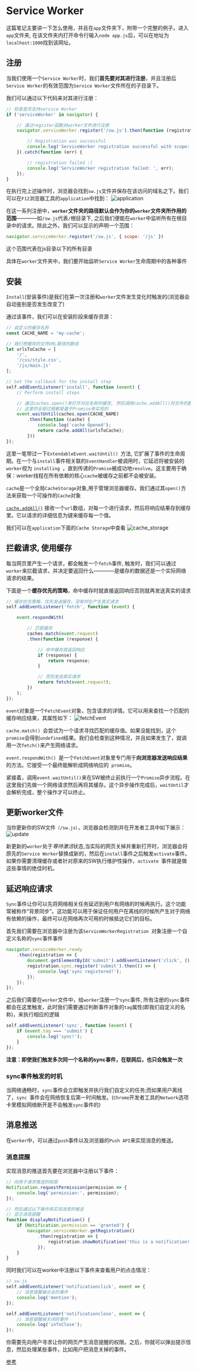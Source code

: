 # Service Worker
这篇笔记主要讲一下怎么使用，并且在`app`文件夹下，附带一个完整的例子。进入`app`文件夹, 在该文件夹内打开命令行输入`node app.js`后，可以在地址为`localhost:1000`找到该网址。

## 注册
当我们使用一个`Service Worker`时，我们**首先要对其进行注册**，并且注册后`Service Worker`的有效范围为`Service Worker`文件所在的子目录下。

我们可以通过以下代码来对其进行注册：
```js
// 检查是否支持service Worker
if ('serviceWorker' in navigator) {

    // 通过register函数对worker文件进行注册
    navigator.serviceWorker.register('/sw.js').then(function (registration) {

        // Registration was successful
        console.log('ServiceWorker registration successful with scope: ', registration.scope);
    }).catch(function (err) {

        // registration failed :(
        console.log('ServiceWorker registration failed: ', err);
    });
}
```
在执行完上述操作时，浏览器会找到`sw.js`文件并保存在该访问的域名之下。我们可以在`F12`浏览器工具的`application`中找到：
![application](./img/application.png)

在这一系列注册中，**`worker`文件夹的路径默认会作为你的`worker`文件夹所作用的范围**————如`/sw.js`代表`/`根目录下, 之后我们便能在`worker`中监听所有在根目录中的请求。除此之外，我们可以显示的声明一个范围：
```js
navigator.serviceWorker.register('/sw.js', { scope: '/js' })
```

这个范围代表在js目录以下的所有目录

具体在`worker`文件夹中，我们要开始监听`Service Worker`生命周期中的各种事件

## 安装
`Install`(安装事件)是我们在第一次注册和`worker`文件发生变化时触发的(浏览器会自动鉴别是否发生改变了)

通过该事件，我们可以在安装阶段来缓存资源：
```js
// 自定义的缓存名称
const CACHE_NAME = 'my-cache';

// 我们想缓存的文件URL路径的数组
let urlsToCache = [
    '/',
    '/css/style.css',
    '/js/main.js'
];

// Set the callback for the install step
self.addEventListener('install', function (event) {
    // Perform install steps

    // 通过caches.open()来打开对应名称的缓存, 然后调用cache.addAll()将文件的数组传入
    // 这里的全部过程都是基于Promise来实现的
    event.waitUntil(caches.open(CACHE_NAME)
        .then(function (cache) {
            console.log('cache Opened');
            return cache.addAll(urlsToCache);
        }))
});
```

这里一笔带过一下`ExtendableEvent.waitUntil() `方法, 它扩展了事件的生命周期。在一个与` install `事件相关联的` EventHandler `被调用时，它延迟将被安装的`worker`视为 `installing `，直到传递的` Promise `被成功地`resolve`。这主要用于确保：worker线程在所有依赖的核心`cache`被缓存之前都不会被安装。

`cache`是一个全局`CacheStorage`对象,用于管理浏览器缓存。我们通过其`open()`方法来获取一个可操作的`Cache`对象

[`cache.addAll()`](https://developer.mozilla.org/zh-CN/docs/Web/API/Cache/addAll) 接收一个`url`数组，对每一个进行请求，然后将响应结果存到缓存里。它以请求的详细信息为键来缓存每一个值。

我们可以在`application`下面的`Cache Storage`中查看
![cache_storage](./img/cache_storage.png)

## 拦截请求, 使用缓存
每当网页里产生一个请求，都会触发一个`fetch`事件, 触发时，我们可以通过`worker`来拦截请求，并决定要返回什么————是缓存的数据还是一个实际网络请求的结果。

下面是一个**缓存优先的策略**，命中缓存时就直接返回响应否则就再发送真实的请求
```js
// 缓存优先策略，优先发送缓存，没有时在产生真实请求
self.addEventListener('fetch', function (event) {

    event.respondWith(

        // 匹配缓存
        caches.match(event.request)
        .then(function (response) {

            // 命中缓存就返回响应
            if (response) {
                return response;
            }

            // 否则发送真实请求
            return fetch(event.request);
        })
    );
});
```

`event`对象是一个` FetchEvent `对象，包含请求的详情。它可以用来查找一个匹配的缓存响应结果，其属性如下：
![fetchEvent](./img/fetchEvent.png)

`cache.match() `会尝试为一个请求寻找匹配的缓存值。如果没能找到，这个` promise `会得到` undefined `结果。我们会检查到这种情况，并且如果发生了，就调用一次` fetch() `来产生网络请求。

`event.respondWith() `是一个` FetchEvent `对象里专门用于**向浏览器发送响应结果**的方法。它接受一个最终能解析成网络响应的` promise`。

紧接着，调用` event.waitUntil() `来在SW被终止前执行一个` Promise `异步流程。在这里我们先做一个网络请求然后再将其缓存。这个异步操作完成后，`waitUntil`才会解析完成，整个操作才可以终止。

## 更新worker文件
当你更新你的SW文件`（/sw.js）`，浏览器会检测到并在开发者工具中如下展示：
![update](./img/update.png)

新更新的`worker`处于*等待激活*状态,当实际的网页关掉并重新打开时，浏览器会将原先的`Service Worker`替换成新的，然后在` install `事件之后触发` activate `事件。如果你需要清理缓存或者针对原来的SW执行维护性操作，`activate `事件就是做这些事情的绝佳时机。

## 延迟响应请求
`Sync`事件让你可以先将网络相关任务延迟到用户有网络的时候再执行。这个功能常被称作“背景同步”。这功能可以用于保证任何用户在离线的时候所产生对于网络有依赖的操作，最终可以在网络再次可用的时候抵达它们的目标。

首先我们需要在浏览器中注册为该`ServiceWorkerRegistration `对象注册一个自定义名称的`sync`事件事件
```js
navigator.serviceWorker.ready
    .then(registration => {
        document.getElementById('submit').addEventListener('click', () => {
        registration.sync.register('submit').then(() => {
            console.log('sync registered!');
        });
    });
});
```

之后我们需要在`worker`文件中，给`worker`注册一个`sync`事件, 所有注册的`sync`事件都会在这里触发，此时我们需要通过判断事件对象的`tag`属性(即我们自定义的名称)，来执行相应的逻辑
```js
self.addEventListener('sync', function (event) {
    if (event.tag === 'submit') {
        console.log('sync!');
    }
});
```

**注意：即使我们触发多次同一个名称的sync事件，在联网后，也只会触发一次**

### sync事件触发的时机
当网络通畅时，`sync`事件会立即触发并执行我们自定义的任务;而如果用户离线了，`sync `事件会在网络恢复后第一时间触发。(`Chrome`开发者工具的`Network`选项卡里模拟网络断开是不会触发` sync `事件的)


## 消息推送
在`worker`中，可以通过`push`事件以及浏览器的`Push API`来实现消息的推送。

### 消息提醒
实现消息的推送首先要在浏览器中注册以下事件：
```js
// 向用于请求推送的权限
Notification.requestPermission(permission => {
    console.log('permission:', permission);
});

// 然后通过以下操作来实现消息的推送
// 显示消息提醒
function displayNotification() {
    if (Notification.permission == 'granted') {
        navigator.serviceWorker.getRegistration()
            .then(registration => {
                registration.showNotification('this is a notification!');
            });
    }
}
```

同时我们可以在worker中注册以下事件来查看用户的点击情况：
```js
// sw.js
self.addEventListener('notificationclick', event => {
    // 消息提醒被点击的事件
    console.log('mention');
});

self.addEventListener('notificationclose', event => {
    // 消息提醒被关闭的事件
    console.log('infoClose');
});
```
你需要先向用户寻求让你的网页产生消息提醒的权限。之后，你就可以弹出提示信息，然后处理某些事件，比如用户把消息关掉的事件。

[参考](https://zhuanlan.zhihu.com/p/28461857)